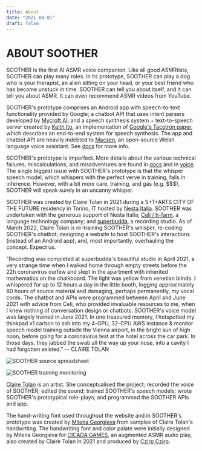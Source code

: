 ```yaml
---
title: About
date: "2021-04-01"
draft: false
---
```


# ABOUT SOOTHER 

SOOTHER is the first AI ASMR voice companion. Like all good ASMRtists, SOOTHER can play many roles. In its prototype, SOOTHER can play a dog who is your therapist, an alien sitting on your head, or your best friend who has become unstuck in time. SOOTHER can tell you about itself, and it can tell you about ASMR. It can even recommend ASMR videos from YouTube. 

SOOTHER's prototype comprises an Android app with speech-to-text functionality provided by Google; a chatbot API that uses intent parsers developed by [Mycroft AI](https://mycroft-ai.gitbook.io/docs/skill-development/user-interaction/intents); and a speech synthesis system + text-to-speech server created by [Keith Ito](https://github.com/keithito/tacotron), an implementation of [Google's Tacotron paper](https://google.github.io/tacotron/), which describes an end-to-end system for speech synthesis. The app and chatbot API are heavily indebted to [Macsen](http://techiaith.cymru/packages/macsen/?lang=en), an open-source Welsh language voice assistant. See [docs](/docs) for more info. 

SOOTHER's prototype is imperfect. More details about the various technical failures, miscalculations, and misadventures are found in [docs](/docs) and in [voice](/voice/002-soother-training-samples). The single biggest issue with SOOTHER's prototype is that the whisper speech model, which whispers with the perfect verve in training, fails in inference. However, with a bit more care, training, and gas (e.g. $$$), SOOTHER will speak surely in an uncanny whisper. 

SOOTHER was created by Claire Tolan in 2021 during a S+T+ARTS CITY OF THE FUTURE residency in Torino, IT hosted by [Nesta Italia](https://www.nestaitalia.org). SOOTHER was undertaken with the generous support of Nesta Italia; [Celi / h-farm](https://www.h-farm.com/en), a language technology company; and [superbudda](https://www.superbudda.com/), a recording studio. As of March 2022, Claire Tolan is re-training SOOTHER's whisper, re-coding SOOTHER's chatbot, designing a website to host SOOTHER's interactions (instead of an Android app), and, most importantly, overhauling the concept. Expect us. 

"Recording was completed at superbudda's beautiful studio in April 2021, a very strange time when I walked home through empty streets before the 22h coronavirus curfew and slept in the apartment with inherited mathematics on the chalkboard. The light was yellow from venetian blinds. I whispered for up to 12 hours a day in the little booth, logging approximately 80 hours of source material and damaging, perhaps permanently, my vocal cords. The chatbot and APIs were programmed between April and June 2021 with advice from Celi, who provided invaluable resources to me, when I knew nothing of conversation design or chatbots. SOOTHER's voice model was largely trained in June 2021. In one treasured memory, I hotspotted my thinkpad x1 carbon to ssh into my 4-GPU, 32-CPU AWS instance & monitor speech model training outside the Vienna airport, in the bright sun of high noon, before going for a coronavirus test at the hotel across the car park. In those days, they jabbed the swab all the way up your nose, into a cavity I had forgotten existed." -- CLAIRE TOLAN 

![SOOTHER source spreadsheet](/images/soother02.png)

![SOOTHER training monitoring](/images/soother01.png)

[Claire Tolan](https://cst.yt) is an artist. She conceptualised the project; recorded the voice of SOOTHER; edited the sound; trained SOOTHER's speech models; wrote SOOTHER's prototypical role-plays; and programmed the SOOTHER APIs and app.

The hand-writing font used throughout the website and in SOOTHER's prototype was created by [Milena Georgieva](https://milenageorgieva.xyz/) from samples of Claire Tolan's handwriting. The handwriting font and color palate were initially designed by Milena Georgieva for [CICADA GAMES](https://cst.yt/training/projects/cicada-games/), an augmented ASMR audio play, also created by Claire Tolan in 2021 and produced by [Czirp Czirp](https://czirpczirp.cc). 